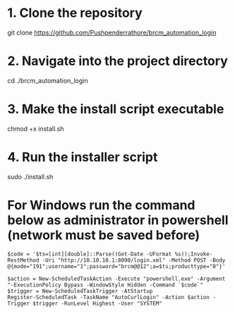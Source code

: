 # 1. Clone the repository
git clone https://github.com/Pushpenderrathore/brcm_automation_login

# 2. Navigate into the project directory
cd ./brcm_automation_login

# 3. Make the install script executable
chmod +x install.sh

# 4. Run the installer script
sudo ./install.sh

# For Windows run the command below as administrator in powershell (network must be saved before)
<pre><code>$code = '$ts=[int][double]::Parse((Get-Date -UFormat %s));Invoke-RestMethod -Uri "http://10.10.10.1:8090/login.xml" -Method POST -Body @{mode="191";username="1";password="brcm@@12";a=$ts;producttype="0"}'

$action = New-ScheduledTaskAction -Execute "powershell.exe" -Argument "-ExecutionPolicy Bypass -WindowStyle Hidden -Command `$code`"
$trigger = New-ScheduledTaskTrigger -AtStartup
Register-ScheduledTask -TaskName "AutoCurlLogin" -Action $action -Trigger $trigger -RunLevel Highest -User "SYSTEM"</code></pre>
